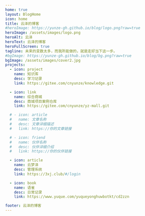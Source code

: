 ```yaml
---
home: true
layout: BlogHome
icon: home
title: 云泽的博客
#heroImage: https://yunze-gh.github.io/blog/logo.png?raw=true
heroImage: /assets/images/logo.png
heroAlt: 云泽
heroText: 云泽的博客
heroFullScreen: true
tagline: 未来的变数太多，而我所能做的，就是走好当下这一步。
#bgImage: https://yunze-gh.github.io/blog/bg.png?raw=true
bgImage: /assets/images/cover2.jpg
projects:
  - icon: project
    name: 知识库
    desc: 学习记录
    link: https://gitee.com/cnyunze/knowledge.git

  - icon: link
    name: 综合商城
    desc: 商城项目案例仓库
    link: https://gitee.com/cnyunze/yz-mall.git

  # - icon: article
  #   name: 文章名称
  #   desc: 文章详细描述
  #   link: https://你的文章链接

  # - icon: friend
  #   name: 伙伴名称
  #   desc: 伙伴详细介绍
  #   link: https://你的伙伴链接

  - icon: article
    name: 云梦泽
    desc: 管理系统
    link: https://3xj.club/#/login

  - icon: book
    name: 语雀
    desc: 日常记录
    link: https://www.yuque.com/yuqueyonghuwbotkt/cd2zzn

footer: 云泽的博客
---
```

